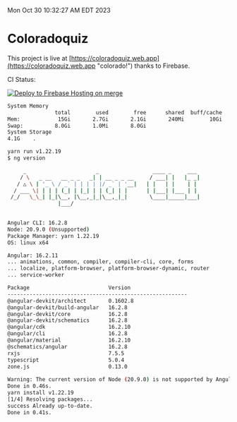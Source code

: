 Mon Oct 30 10:32:27 AM EDT 2023

# Coloradoquiz


This project is live at [https://coloradoquiz.web.app](https://coloradoquiz.web.app "colorado!") thanks to Firebase.

CI Status: 

[![Deploy to Firebase Hosting on merge](https://github.com/teamkushal/coloradoquiz/actions/workflows/firebase-hosting-merge.yml/badge.svg)](https://github.com/teamkushal/coloradoquiz/actions/workflows/firebase-hosting-merge.yml)

```bash
System Memory
               total        used        free      shared  buff/cache   available
Mem:            15Gi       2.7Gi       2.1Gi       240Mi        10Gi        11Gi
Swap:          8.0Gi       1.0Mi       8.0Gi
System Storage
4.1G	.
```
```bash
yarn run v1.22.19
$ ng version

     _                      _                 ____ _     ___
    / \   _ __   __ _ _   _| | __ _ _ __     / ___| |   |_ _|
   / △ \ | '_ \ / _` | | | | |/ _` | '__|   | |   | |    | |
  / ___ \| | | | (_| | |_| | | (_| | |      | |___| |___ | |
 /_/   \_\_| |_|\__, |\__,_|_|\__,_|_|       \____|_____|___|
                |___/
    

Angular CLI: 16.2.8
Node: 20.9.0 (Unsupported)
Package Manager: yarn 1.22.19
OS: linux x64

Angular: 16.2.11
... animations, common, compiler, compiler-cli, core, forms
... localize, platform-browser, platform-browser-dynamic, router
... service-worker

Package                         Version
---------------------------------------------------------
@angular-devkit/architect       0.1602.8
@angular-devkit/build-angular   16.2.8
@angular-devkit/core            16.2.8
@angular-devkit/schematics      16.2.8
@angular/cdk                    16.2.10
@angular/cli                    16.2.8
@angular/material               16.2.10
@schematics/angular             16.2.8
rxjs                            7.5.5
typescript                      5.0.4
zone.js                         0.13.0
    
Warning: The current version of Node (20.9.0) is not supported by Angular.
Done in 0.46s.
yarn install v1.22.19
[1/4] Resolving packages...
success Already up-to-date.
Done in 0.41s.
```
